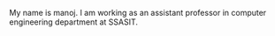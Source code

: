 My name is manoj.
I am working as an assistant professor in computer engineering department at SSASIT. 
